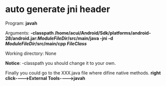 # auto generate jni header

Program: **javah**

Arguments: **-classpath /home/acui/Android/Sdk/platforms/android-28/android.jar:$ModuleFileDir$/src/main/java -jni -d $ModuleFileDir$/src/main/cpp $FileClass$**

Working directory: None

**Notice**: -classpath you should change it to your own.

Finally you could go to the XXX.java file where difine native methods. **right click---->External Tools---->javah**